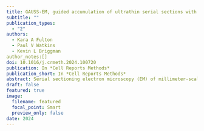 ```yaml
---
title: GAUSS-EM, guided accumulation of ultrathin serial sections with a static magnetic field for volume electron microscopy
subtitle: ""
publication_types:
  - "2"
authors:
  - Kara A Fulton
  - Paul V Watkins
  - Kevin L Briggman
author_notes:[]
doi: 10.1016/j.crmeth.2024.100720
publication: In *Cell Reports Methods*
publication_short: In *Cell Reports Methods*
abstract: Serial sectioning electron microscopy (EM) of millimeter-scale three-dimensional (3D) anatomical volumes requires the collection of thousands of ultrathin sections. Here, we report a high-throughput automated approach, GAUSS-EM (guided accumulation of ultrathin serial sections-EM), utilizing a static magnetic field to collect and densely pack thousands of sections onto individual silicon wafers. The method is capable of sectioning hundreds of microns of tissue per day at section thicknesses down to 35 nm. Relative to other automated volume EM approaches, GAUSS-EM democratizes the ability to collect large 3D EM volumes because it is simple and inexpensive to implement. We present two exemplar EM volumes of a zebrafish eye and mouse olfactory bulb collected with the method.
draft: false
featured: true
image:
  filename: featured
  focal_point: Smart
  preview_only: false
date: 2024
---
```

